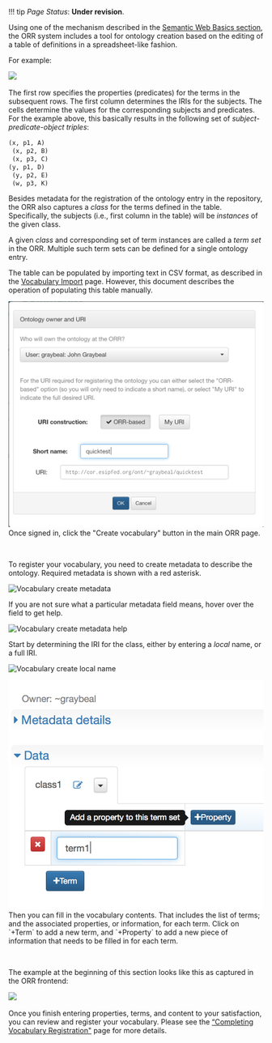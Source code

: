 !!! tip
    _Page Status_: **Under revision**. 

Using one of the mechanism described in the [Semantic Web Basics section](../semweb/#another-triple-table-arrangement),
the ORR system includes a tool for ontology creation based on the editing of a table of definitions
in a spreadsheet-like fashion.

For example:

![](../img/v2r.png)

The first row specifies the properties (predicates) for the terms in the subsequent rows.
The first column determines the IRIs for the subjects.
The cells determine the values for the corresponding subjects and predicates.
For the example above, this basically results in the following set of
_subject-predicate-object triples_:

```
(x, p1, A)
 (x, p2, B)
 (x, p3, C) 
(y, p1, D)
 (y, p2, E)
 (w, p3, K)
```

Besides metadata for the registration of the ontology entry in the repository,
the ORR also captures a _class_ for the terms defined in the table.
Specifically, the subjects (i.e., first column in the table) will be _instances_
of the given class.
 
A given _class_ and corresponding set of term instances are called a _term set_ 
in the ORR. Multiple such term sets can be defined for a single ontology entry.

The table can be populated by importing text in CSV format, 
as described in the [Vocabulary Import](import.md) page. 
However, this document describes the operation of populating this table manually. 


<img class="smallfloatright" alt="Create initial vocabulary" src="../../img/cor/cor-vocabulary-create-initial-20160828.png">
Once signed in, click the "Create vocabulary" button in the main ORR page.

<p class="clearfix">&nbsp;</p>

To register your vocabulary, you need to create metadata to describe the ontology. Required metadata is shown with a red asterisk.

![Vocabulary create metadata](../img/cor/cor-vocabulary-create-metadata-20160828.png)

If you are not sure what a particular metadata field means, hover over the field to get help.

![Vocabulary create metadata help](../img/cor/cor-vocabulary-create-metadata-help-20160828.png)

Start by determining the IRI for the class, either by entering a _local_ name, or
a full IRI.

![Vocabulary create local name](../img/cor/cor-vocabulary-create-local-name-20160828.png)

<img class="smallfloatright" alt="Create initial vocabulary" src="../../img/cor/cor-vocabulary-create-term-property-20160828.png">
Then you can fill in the vocabulary contents. 
That includes the list of terms; and the associated properties, or information, for each term. 
Click on `+Term` to add a new term, and `+Property` to add a new piece of information that needs to be filled in for each term.

<p class="clearfix">&nbsp;</p>

The example at the beginning of this section looks like this as captured in the ORR frontend:

![](../img/v2r-example.png)


Once you finish entering properties, terms, and content to your satisfaction, you can review and register your vocabulary. 
Please see the [“Completing Vocabulary Registration"](register.md) page for more details.
